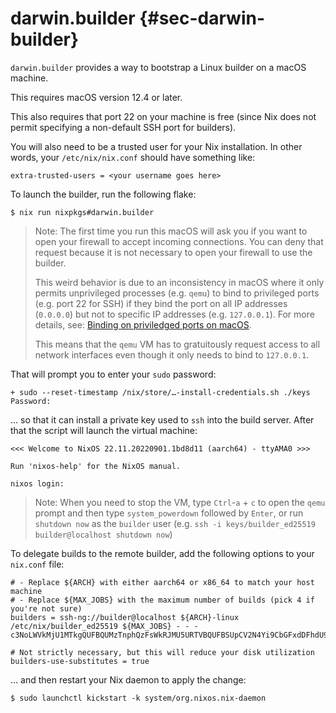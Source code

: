 # darwin.builder {#sec-darwin-builder}

`darwin.builder` provides a way to bootstrap a Linux builder on a macOS machine.

This requires macOS version 12.4 or later.

This also requires that port 22 on your machine is free (since Nix does not
permit specifying a non-default SSH port for builders).

You will also need to be a trusted user for your Nix installation.  In other
words, your `/etc/nix/nix.conf` should have something like:

```
extra-trusted-users = <your username goes here>
```

To launch the builder, run the following flake:

```ShellSession
$ nix run nixpkgs#darwin.builder
```

> Note: The first time you run this macOS will ask you if you want to open your
> firewall to accept incoming connections.  You can deny that request because it
> is not necessary to open your firewall to use the builder.
>
> This weird behavior is due to an inconsistency in macOS where it only permits
> unprivileged processes (e.g. `qemu`) to bind to privileged ports (e.g. port
> 22 for SSH) if they bind the port on all IP addresses (`0.0.0.0`) but not to
> specific IP addresses (e.g. `127.0.0.1`).  For more details, see:
> [Binding on priviledged ports on macOS](https://developer.apple.com/forums/thread/674179).
>
> This means that the `qemu` VM has to gratuitously request access to all
> network interfaces even though it only needs to bind to `127.0.0.1`.

That will prompt you to enter your `sudo` password:

```
+ sudo --reset-timestamp /nix/store/…-install-credentials.sh ./keys
Password:
```

… so that it can install a private key used to `ssh` into the build server.
After that the script will launch the virtual machine:

```
<<< Welcome to NixOS 22.11.20220901.1bd8d11 (aarch64) - ttyAMA0 >>>

Run 'nixos-help' for the NixOS manual.

nixos login:
```

> Note: When you need to stop the VM, type `Ctrl`-`a` + `c` to open the `qemu`
> prompt and then type `system_powerdown` followed by `Enter`, or run `shutdown now`
> as the `builder` user (e.g. `ssh -i keys/builder_ed25519 builder@localhost shutdown now`)

To delegate builds to the remote builder, add the following options to your
`nix.conf` file:

```
# - Replace ${ARCH} with either aarch64 or x86_64 to match your host machine
# - Replace ${MAX_JOBS} with the maximum number of builds (pick 4 if you're not sure)
builders = ssh-ng://builder@localhost ${ARCH}-linux /etc/nix/builder_ed25519 ${MAX_JOBS} - - - c3NoLWVkMjU1MTkgQUFBQUMzTnphQzFsWkRJMU5URTVBQUFBSUpCV2N4Yi9CbGFxdDFhdU90RStGOFFVV3JVb3RpQzVxQkorVXVFV2RWQ2Igcm9vdEBuaXhvcwo=

# Not strictly necessary, but this will reduce your disk utilization
builders-use-substitutes = true
```

… and then restart your Nix daemon to apply the change:

```ShellSession
$ sudo launchctl kickstart -k system/org.nixos.nix-daemon
```
